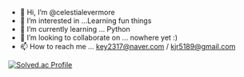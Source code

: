 - 👋 Hi, I’m @celestialevermore
- 👀 I’m interested in ...Learning fun things
- 🌱 I’m currently learning ... Python
- 💞️ I’m looking to collaborate on ... nowhere yet :)
- 📫 How to reach me ... key2317@naver.com / kjr5189@gmail.com

<!---
celestialevermore/celestialevermore is a ✨ special ✨ repository because its `README.md` (this file) appears on your GitHub profile.
You can click the Preview link to take a look at your changes.
--->
[![Solved.ac Profile](http://mazassumnida.wtf/api/v2/generate_badge?boj=https://www.acmicpc.net/user/celestial)](https://solved.ac/celestial/)
